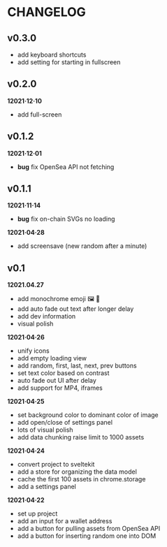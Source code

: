 # CHANGELOG

## v0.3.0

- add keyboard shortcuts
- add setting for starting in fullscreen

## v0.2.0

**12021·12·10**

- add full-screen

## v0.1.2

**12021·12·01**

- **bug** fix OpenSea API not fetching

## v0.1.1

**12021·11·14**

- **bug** fix on-chain SVGs no loading

**12021·04·28**

- add screensave (new random after a minute)

## v0.1

**12021.04.27**

- add monochrome emoji 🖼 👀
- add auto fade out text after longer delay
- add dev information
- visual polish

**12021·04·26**

- unify icons
- add empty loading view
- add random, first, last, next, prev buttons
- set text color based on contrast
- auto fade out UI after delay
- add support for MP4, iframes

**12021·04·25**

- set background color to dominant color of image
- add open/close of settings panel
- lots of visual polish
- add data chunking raise limit to 1000 assets

**12021·04·24**

- convert project to sveltekit
- add a store for organizing the data model
- cache the first 100 assets in chrome.storage
- add a settings panel

**12021·04·22**

- set up project
- add an input for a wallet address
- add a button for pulling assets from OpenSea API
- add a button for inserting random one into DOM
